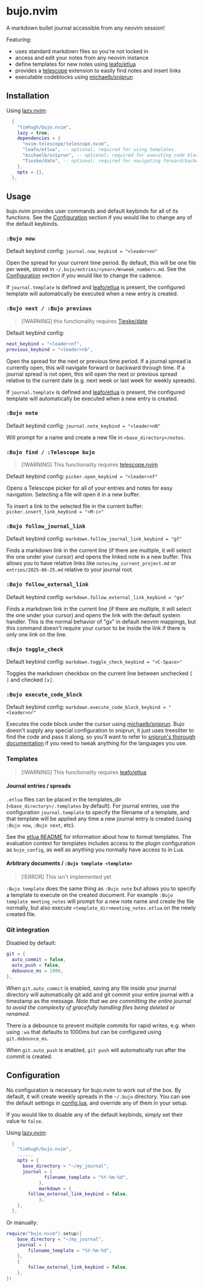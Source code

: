 # bujo.nvim

A markdown bullet journal accessible from any neovim session!

Featuring:

- uses standard markdown files so you're not locked in
- access and edit your notes from any neovim instance
- define templates for new notes using [leafo/etlua](https://github.com/leafo/etlua)
- provides a [telescope](https://github.com/nvim-telescope/telescope.nvim) extension to easily find notes and insert links
- executable codeblocks using [michaelb/sniprun](https://github.com/michaelb/sniprun)

## Installation

Using [lazy.nvim](https://github.com/folke/lazy.nvim):

```lua
  {
    "timhugh/bujo.nvim",
    lazy = true,
    dependencies = {
      "nvim-telescope/telescope.nvim",
      "leafo/etlua", -- optional; required for using templates
      "michaelb/sniprun", -- optional; required for executing code blocks
      "Tieske/date", -- optional; required for navigating forward/backward through journal entries
    },
    opts = {},
  },
```

## Usage

bujo.nvim provides user commands and default keybinds for all of its functions. See the [Configuration](#Configuration) section if you would like to change any of the default keybinds.

### `:Bujo now`

Default keybind config: `journal.now_keybind = "<leader>nn"`

Open the spread for your current time period. By default, this will be one file per week, stored in `~/.bujo/entries/<year>/W<week_number>.md`. See the [Configuration](#Configuration) section if you would like to change the cadence.

If `journal.template` is defined and [leafo/etlua](https://github.com/leafo/etlua) is present, the configured template will automatically be executed when a new entry is created.
### `:Bujo next / :Bujo previous`

> [!WARNING] this functionality requires [Tieske/date](https://github.com/Tieske/date)

Default keybind config:
```lua
next_keybind = "<leader>nf",
previous_keybind = "<leader>nb",
```

Open the spread for the next or previous time period. If a journal spread is currently open, this will navigate forward or backward through time. If a journal spread is not open, this will open the next or previous spread relative to the current date (e.g. next week or last week for weekly spreads).

If `journal.template` is defined and [leafo/etlua](https://github.com/leafo/etlua) is present, the configured template will automatically be executed when a new entry is created.

### `:Bujo note`

Default keybind config: `journal.note_keybind = "<leader>nN"`

Will prompt for a name and create a new file in `<base_directory>/notes`.

### `:Bujo find / :Telescope bujo`

> [!WARNING] This functionality requires [telescope.nvim](https://github.com/nvim-telescope/telescope.nvim)

Default keybind config: `picker.open_keybind = "<leader>nf"`

Opens a Telescope picker for all of your entries and notes for easy navigation. Selecting a file will open it in a new buffer. 

To insert a link to the selected file in the current buffer: `picker.insert_link_keybind = "<M-i>"`

### `:Bujo follow_journal_link`

Default keybind config: `markdown.follow_journal_link_keybind = "gf"`

Finds a markdown link in the current line (if there are multiple, it will select the one under your cursor) and opens the linked note in a new buffer. This allows you to have relative links like `notes/my_current_project.md` or `entries/2025-06-25.md` relative to your journal root.

### `:Bujo follow_external_link`

Default keybind config: `markdown.follow_external_link_keybind = "gx"`

Finds a markdown link in the current line (if there are multiple, it will select the one under your cursor) and opens the link with the default system handler. This is the normal behavior of "gx" in default neovim mappings, but this command doesn't require your cursor to be inside the link if there is only one link on the line.

### `:Bujo toggle_check`

Default keybind config: `markdown.toggle_check_keybind = "<C-Space>"`

Toggles the markdown checkbox on the current line between unchecked `[ ]` and checked `[x]`.

### `:Bujo execute_code_block`

Default keybind config: `markdown.execute_code_block_keybind = "<leader>nr"`

Executes the code block under the cursor using [michaelb/sniprun](https://github.com/michaelb/sniprun). Bujo doesn't supply any special configuration to sniprun, it just uses treesitter to find the code and pass it along, so you'll want to refer to [sniprun's thorough documentation](https://michaelb.github.io/sniprun/) if you need to tweak anything for the languages you use.

### Templates

> [!WARNING] This functionality requires [leafo/etlua](https://github.com/leafo/etlua)

#### Journal entries / spreads

`.etlua` files can be placed in the templates_dir (`<base_directory>/.templates` by default). For journal entries, use the configuration `journal.template` to specify the filename of a template, and that template will be applied any time a new journal entry is created (using `:Bujo now`, `:Bujo next`, etc).

See the [etlua README](https://github.com/leafo/etlua/blob/master/README.md) for information about how to format templates. The evaluation context for templates includes access to the plugin configuration as `bujo_config`, as well as anything you normally have access to in Lua.

#### Arbitrary documents / `:Bujo template <template>`

> [!ERROR] This isn't implemented yet

`:Bujo template` does the same thing as `:Bujo note` but allows you to specify a template to execute on the created document.
For example `:Bujo template meeting_notes` will prompt for a new note name and create the file normally, but also execute `<template_dir>meeting_notes.etlua` on the newly created file.

### Git integration

Disabled by default:
```lua
git = {
  auto_commit = false,
  auto_push = false,
  debounce_ms = 1000,
},
```

When `git.auto_commit` is enabled, saving any file inside your journal directory will automatically git add and git commit your entire journal with a timestamp as the message. *Note that we are committing the entire journal to avoid the complexity of gracefully handling files being deleted or renamed.*

There is a debounce to prevent multiple commits for rapid writes, e.g. when using `:wa` that defaults to 1000ms but can be configured using `git.debounce_ms`.

When `git.auto_push` is enabled, `git push` will automatically run after the commit is created.

## Configuration

No configuration is necessary for bujo.nvim to work out of the box. By default, it will create weekly spreads in the `~/.bujo` directory. You can see the default settings in [config.lua](/lua/bujo/config.lua), and override any of them in your setup.

If you would like to disable any of the default keybinds, simply set their value to `false`.

Using [lazy.nvim](https://github.com/folke/lazy.nvim):
```lua
  {
    "timhugh/bujo.nvim",
    ......
    opts = {
      base_directory = "~/my_journal",
      journal = {
			  filename_template = "%Y-%m-%d",
			},
			markdown = {
        follow_external_link_keybind = false,
			},
    },
  },
```

Or manually:
```lua
require("bujo.nvim").setup({
	base_directory = "~/my_journal",
	journal = {
		filename_template = "%Y-%m-%d",
	},
	{
		follow_external_link_keybind = false,
	},
})
```
